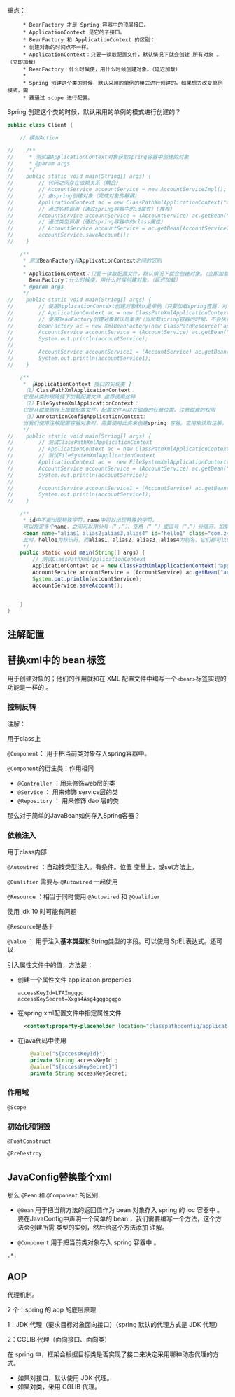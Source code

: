 





重点：

```
     * BeanFactory 才是 Spring 容器中的顶层接口。
     * ApplicationContext 是它的子接口。
     * BeanFactory 和 ApplicationContext 的区别：
     * 创建对象的时间点不一样。
     * ApplicationContext：只要一读取配置文件，默认情况下就会创建 所有对象 。（立即加载）
     * BeanFactory：什么时候使，用什么时候创建对象。（延迟加载）
     *
     * Spring 创建这个类的时候，默认采用的单例的模式进行创建的。如果想去改变单例模式，需
     * 要通过 scope 进行配置。
```

Spring 创建这个类的时候，默认采用的单例的模式进行创建的？





```java
public class Client {

    // 模拟Action

//    /**
//     * 测试由ApplicationContext对象获取spring容器中创建的对象
//     * @param args
//     */
//    public static void main(String[] args) {
//        // 代码之间存在依赖关系（耦合）
//        // AccountService accountService = new AccountServiceImpl();
//        // 由spring创建对象（完成对象的解耦）
//        ApplicationContext ac = new ClassPathXmlApplicationContext("applicationContext.xml");
//        // 通过名称调用（通过spring容器中的id属性）(推荐）
//        AccountService accountService = (AccountService) ac.getBean("accountService");
//        // 通过类型调用（通过spring容器中的class属性）
//        // AccountService accountService = ac.getBean(AccountServiceImpl.class);
//        accountService.saveAccount();
//    }

    /**
     * 测试BeanFactory和ApplicationContext之间的区别
     *
     * ApplicationContext：只要一读取配置文件，默认情况下就会创建对象。（立即加载）
       BeanFactory：什么时候使，用什么时候创建对象。（延迟加载）
     * @param args
     */
//    public static void main(String[] args) {
//        // 使用ApplicationContext创建对象默认是单例（只要加载spring容器，对象会立即创建，叫做立即检索）
//        // ApplicationContext ac = new ClassPathXmlApplicationContext("applicationContext.xml");
//        // 使用BeanFactory创建对象默认是单例（当加载spring容器的时候，不会执行构造方法，对象不会立即创建，只要调用getBean的方法，对象才会创建，叫做延迟检索）
//        BeanFactory ac = new XmlBeanFactory(new ClassPathResource("applicationContext.xml"));
//        AccountService accountService = (AccountService) ac.getBean("accountService");
//        System.out.println(accountService);
//
//        AccountService accountService1 = (AccountService) ac.getBean("accountService");
//        System.out.println(accountService1);
//    }

    /**
     * 【ApplicationContext 接口的实现类 】
     （1）ClassPathXmlApplicationContext：
     它是从类的根路径下加载配置文件 推荐使用这种
     （2）FileSystemXmlApplicationContext：
     它是从磁盘路径上加载配置文件，配置文件可以在磁盘的任意位置。注意磁盘的权限
     （3）AnnotationConfigApplicationContext:
     当我们使用注解配置容器对象时，需要使用此类来创建spring 容器。它用来读取注解。
     */
//    public static void main(String[] args) {
//        // 测试ClassPathXmlApplicationContext
//        // ApplicationContext ac = new ClassPathXmlApplicationContext("applicationContext.xml");
//        // 测试FileSystemXmlApplicationContext
//        ApplicationContext ac =  new FileSystemXmlApplicationContext("d:/applicationContext.xml");
//        AccountService accountService = (AccountService) ac.getBean("accountService");
//        System.out.println(accountService);
//
//        AccountService accountService1 = (AccountService) ac.getBean("accountService");
//        System.out.println(accountService1);
//    }

    /**
     * id中不能出现特殊字符，name中可以出现特殊的字符。
     可以指定多个name，之间可以用分号（“；”）、空格（“ ”）或逗号（“，”）分隔开，如果没有指定id，那么第一个name为标识符，其余的为别名； 若指定了id属性，则id为标识符，所有的name均为别名。如：
     <bean name="alias1 alias2;alias3,alias4" id="hello1" class="com.zyh.spring3.hello.HelloWorld"> </bean>  
     此时，hello1为标识符，而alias1，alias2，alias3，alias4为别名，它们都可以作为Bean的键值；
     */
    public static void main(String[] args) {
        // 测试ClassPathXmlApplicationContext
        ApplicationContext ac = new ClassPathXmlApplicationContext("applicationContext.xml");
        AccountService accountService = (AccountService) ac.getBean("accountService");
        System.out.println(accountService);
        accountService.saveAccount();


    }
}

```







## 注解配置



## 替换xml中的 bean 标签

用于创建对象的；他们的作用就和在 XML 配置文件中编写一个`<bean>`标签实现的功能是一样的 。



### 控制反转





注解：

用于class上

`@Component`： 用于把当前类对象存入spring容器中。



`@Component`的衍生类：作用相同

- `@Controller` ：用来修饰web层的类
- `@Service` ： 用来修饰 service层的类
- `@Repository` ： 用来修饰 dao 层的类



那么对于简单的JavaBean如何存入Spring容器？





### 依赖注入

用于class内部



`@Autowired` ：自动按类型注入。有条件。位置 变量上，或set方法上。



`@Qualifier` 需要与 `@Autowired`  一起使用



`@Resource` ：相当于同时使用  `@Autowired` 和 `@Qualifier`  

使用 jdk 10 时可能有问题

`@Resource`是基于



`@Value` ： 用于注入**基本类型**和String类型的字段。可以使用 SpEL表达式。还可以

引入属性文件中的值，方法是：

- 创建一个属性文件 application.properties

  ```properties
  accessKeyId=LTAImgqgo
  accessKeySecret=Xxgs4Asg4gqgogqgo
  ```

- 在spring.xml配置文件中指定属性文件

  ```xml
  	<context:property-placeholder location="classpath:config/application.properties" />
  ```

- 在java代码中使用

  ```java
      @Value("${accessKeyId}")
      private String accessKeyId ;
      @Value("${accessKeySecret}")
      private String accessKeySecret;
  ```




### 作用域



`@Scope` 





### 初始化和销毁



`@PostConstruct`



`@PreDestroy`





## JavaConfig替换整个xml



那么 `@Bean` 和 `@Component` 的区别

- `@Bean` 用于把当前方法的返回值作为 bean 对象存入 spring 的 ioc 容器中 。要在JavaConfig中声明一个简单的 bean ，我们需要编写一个方法，这个方法会创建所需 类型的实例，然后给这个方法添加 注解。  

- `@Component` 用于把当前类对象存入 spring 容器中 。





`.*.`





## AOP







代理机制。 

2 个：spring 的 aop 的底层原理 

1：JDK 代理（要求目标对象面向接口）（spring 默认的代理方式是 JDK 代理） 

2：CGLIB 代理（面向接口、面向类）  





在 spring 中，框架会根据目标类是否实现了接口来决定采用哪种动态代理的方式。 

- 如果对接口，默认使用 JDK 代理。 
- 如果对类，采用 CGLIB 代理。  







